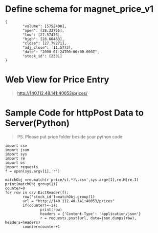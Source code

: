 

# Define schema for magnet_price_v1

    {
		    "volume": [5752400],
		    "open": [28.33765],
		    "low": [27.57476],
		    "high": [28.66463],
		    "close": [27.79271],
		    "adj_close": [11.5773],
		    "date": "2000-01-24T00:00:00.000Z",
		    "stock_id": [2331]
	}
 
# Web View for Price Entry

> http://140.112.48.141:40053/prices/
# Sample Code for httpPost Data to Server(Python)
> PS. Please put price folder beside your python code

    import csv
    import json
    import sys
    import re
    import os
    import requests
    f = open(sys.argv[1],'r')
    
    matchObj =re.match(r'price/s(.*)\.csv',sys.argv[1],re.M|re.I)
    print(matchObj.group(1))
    counter=0
    for row in csv.DictReader(f):
            row['stock_id']=matchObj.group(1)
            url = "http://140.112.48.141:40053/prices"
            if(counter!=-1):
                    print(row)
                    headers = {'Content-Type': 'application/json'}
                    r = requests.post(url, data=json.dumps(row), headers=headers)
            counter=counter+1

